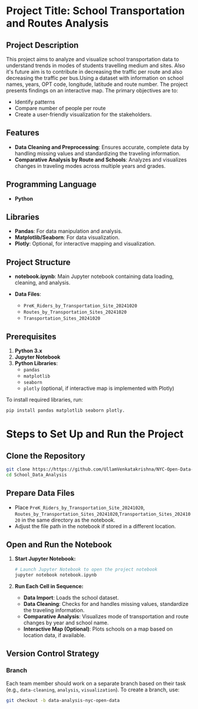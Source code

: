 # Project Title: School Transportation and Routes Analysis

## Project Description
This project aims to analyze and visualize school transportation data to understand trends in modes of students travelling medium and sites. Also it's future aim is to contribute in decreasing the traffic per route and also decreasing the traffic per bus.Using a dataset with information on school names, years, OPT code, longitude, latitude and route number. The project presents findings on an interactive map. The primary objectives are to:
- Identify patterns
- Compare number of people per route
- Create a user-friendly visualization for the stakeholders.

## Features
- **Data Cleaning and Preprocessing**: Ensures accurate, complete data by handling missing values and standardizing the traveling information.
- **Comparative Analysis by Route and Schools**: Analyzes and visualizes changes in traveling modes across multiple years and grades.

## Programming Language
- **Python**

## Libraries
- **Pandas**: For data manipulation and analysis.
- **Matplotlib/Seaborn**: For data visualization.
- **Plotly**: Optional, for interactive mapping and visualization.

## Project Structure
- **notebook.ipynb**: Main Jupyter notebook containing data loading, cleaning, and analysis.

- **Data Files**:
  - `PreK_Riders_by_Transportation_Site_20241020`
  - `Routes_by_Transportation_Sites_20241020`
  - `Transportation_Sites_20241020`

## Prerequisites
1. **Python 3.x**
2. **Jupyter Notebook**
3. **Python Libraries**:
   - `pandas`
   - `matplotlib`
   - `seaborn`
   - `plotly` (optional, if interactive map is implemented with Plotly)

To install required libraries, run:
```bash
pip install pandas matplotlib seaborn plotly.
```

# Steps to Set Up and Run the Project

## Clone the Repository

```bash
git clone https://https://github.com/UllamVenkatakrishna/NYC-Open-Data-Analysis.git
cd School_Data_Analysis
```

## Prepare Data Files

- Place `PreK_Riders_by_Transportation_Site_20241020`, `Routes_by_Transportation_Sites_20241020`,`Transportation_Sites_20241020` in the same directory as the notebook.
- Adjust the file path in the notebook if stored in a different location.

## Open and Run the Notebook

1. **Start Jupyter Notebook:**

    ```bash
    # Launch Jupyter Notebook to open the project notebook
    jupyter notebook notebook.ipynb
    ```

2. **Run Each Cell in Sequence:**

    - **Data Import**: Loads the school dataset.
    - **Data Cleaning**: Checks for and handles missing values, standardize the traveling information.
    - **Comparative Analysis**: Visualizes mode of transportation and route changes by year and school name.
    - **Interactive Map (Optional)**: Plots schools on a map based on location data, if available.

## Version Control Strategy

### Branch
Each team member should work on a separate branch based on their task (e.g., `data-cleaning`, `analysis`, `visualization`).
To create a branch, use:

```bash
git checkout -b data-analysis-nyc-open-data
```
